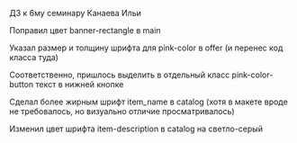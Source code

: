 ДЗ к 6му семинару Канаева Ильи

Поправил цвет banner-rectangle в main

Указал размер и толщину шрифта для pink-color в offer (и перенес код класса туда)

Соответственно, пришлось выделить в отдельный класс pink-color-button текст в нижней кнопке

Сделал более жирным шрифт item_name в catalog (хотя в макете вроде не требовалось, но визуально отличие просматривалось)

Изменил цвет шрифта item-description в catalog на светло-серый
